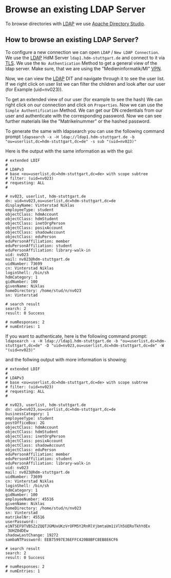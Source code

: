 # Browse an existing LDAP Server

To browse directories with [LDAP](/acronyms) we use [Apache Directory Studio](https://directory.apache.org/studio/).

## How to browse an existing LDAP Server?

To configure a new connection we can open `LDAP` / `New LDAP Connection`. We use the [LDAP](/acronyms) HdM Server `ldap1.hdm-stuttgart.de` and connect to it via [TLS](/acronyms). We use the `No Authentication` Method to get a general view of the ldap server. Make sure, that we are using the "Medieninformatik/MI" [VPN](/acronyms).

Now, we can view the [LDAP](/acronyms) DIT and navigate through it to see the user list. If we right click on user list we can filter the children and look after our user (for Example (uid=nv023)).

To get an extended view of our user (for example to see the hash) We can right click on our connection and click on `Properties`. Now we can use the `Simple Authentification` Method. We can get our DN credentials from our user and authenticate with the corresponding password. Now we can see further materials like the "Matrikelnummer" or the hashed password.

To generate the same with ldapsearch you can use the following command prompt `ldapsearch -x -H ldap://ldap1.hdm-stuttgart.de -b "ou=userlist,dc=hdm-stuttgart,dc=de" -s sub "(uid=nv023)"`

Here is the output with the same information as with the gui:

```ssh
# extended LDIF
#
# LDAPv3
# base <ou=userlist,dc=hdm-stuttgart,dc=de> with scope subtree
# filter: (uid=nv023)
# requesting: ALL
#

# nv023, userlist, hdm-stuttgart.de
dn: uid=nv023,ou=userlist,dc=hdm-stuttgart,dc=de
displayName: Vinterstad Niklas
employeeType: student
objectClass: hdmAccount
objectClass: hdmStudent
objectClass: inetOrgPerson
objectClass: posixAccount
objectClass: shadowAccount
objectClass: eduPerson
eduPersonAffiliation: member
eduPersonAffiliation: student
eduPersonAffiliation: library-walk-in
uid: nv023
mail: nv023@hdm-stuttgart.de
uidNumber: 73699
cn: Vinterstad Niklas
loginShell: /bin/sh
hdmCategory: 1
gidNumber: 100
givenName: Niklas
homeDirectory: /home/stud/n/nv023
sn: Vinterstad

# search result
search: 2
result: 0 Success

# numResponses: 2
# numEntries: 1
```

If you want to authenticate, here is the following command prompt:
`ldapsearch -x -H ldap://ldap1.hdm-stuttgart.de -b "ou=userlist,dc=hdm-stuttgart,dc=de" -D "uid=nv023,ou=userlist,dc=hdm-stuttgart,dc=de" -W "(uid=nv023)"`

and the follwing output with more information is showing:

```ssh
# extended LDIF
#
# LDAPv3
# base <ou=userlist,dc=hdm-stuttgart,dc=de> with scope subtree
# filter: (uid=nv023)
# requesting: ALL
#

# nv023, userlist, hdm-stuttgart.de
dn: uid=nv023,ou=userlist,dc=hdm-stuttgart,dc=de
businessCategory: 1
employeeType: student
postOfficeBox: 2G
objectClass: hdmAccount
objectClass: hdmStudent
objectClass: inetOrgPerson
objectClass: posixAccount
objectClass: shadowAccount
objectClass: eduPerson
eduPersonAffiliation: member
eduPersonAffiliation: student
eduPersonAffiliation: library-walk-in
uid: nv023
mail: nv023@hdm-stuttgart.de
uidNumber: 73699
cn: Vinterstad Niklas
loginShell: /bin/sh
hdmCategory: 1
gidNumber: 100
employeeNumber: 45516
givenName: Niklas
homeDirectory: /home/stud/n/nv023
sn: Vinterstad
matrikelNr: 45516
userPassword:: e1NTSEF9TVBSZzZQQTJGMUxUKzVrOFM5Y2RnRlVjbmtaUm1iVlh5UERoTkhYdEx
 3UHZ0dDEw
shadowLastChange: 19272
sambaNTPassword: EEB75997E36EFFC420B8BFC8EB8E6CF6

# search result
search: 2
result: 0 Success

# numResponses: 2
# numEntries: 1

```
